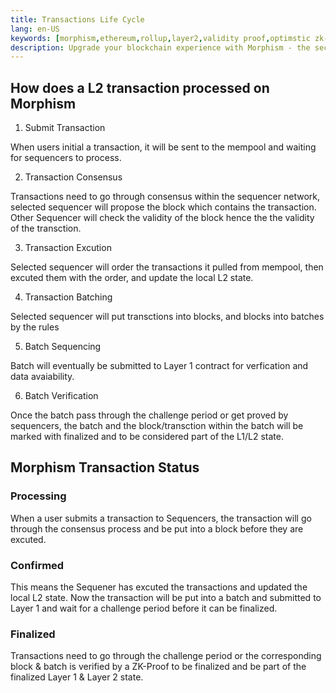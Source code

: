 ```yaml
---
title: Transactions Life Cycle
lang: en-US
keywords: [morphism,ethereum,rollup,layer2,validity proof,optimstic zk-rollup]
description: Upgrade your blockchain experience with Morphism - the secure decentralized, cost0efficient, and high-performing optimstic zk-rollup solution. Try it now!
---
```


## How does a L2 transaction processed on Morphism

1. Submit Transaction
   
When users initial a transaction, it will be sent to the mempool and waiting for sequencers to process.

2. Transaction Consensus
   
Transactions need to go through consensus within the sequencer network, selected sequencer will propose the block which contains the transaction. Other Sequencer will check the validity of the block hence the the validity of the transction.

3. Transaction Excution
   
Selected sequencer will order the transactions it pulled from mempool, then excuted them with the order, and update the local L2 state.
   
4. Transaction Batching
   
Selected sequencer will put transctions into blocks, and blocks into batches by the rules
   
5. Batch Sequencing
   
Batch will eventually be submitted to Layer 1 contract for verfication and data avaiability.
   
6. Batch Verification 
   
Once the batch pass through the challenge period or get proved by sequencers, the batch and the block/transction within the batch will be marked with finalized and to be considered part of the L1/L2 state.

## Morphism Transaction Status

### Processing

When a user submits a transaction to Sequencers, the transaction will go through the consensus process and be put into a block before they are excuted.

### Confirmed

This means the Sequener has excuted the transactions and updated the local L2 state. Now the transaction will be put into a batch and submitted to Layer 1 and wait for a challenge period before it can be finalized.

### Finalized

Transactions need to go through the challenge period or the corresponding block & batch is verified by a ZK-Proof to be finalized and be part of the finalized Layer 1 & Layer 2 state. 